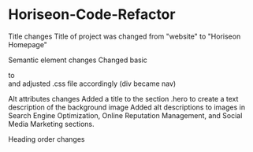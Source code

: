 # Horiseon-Code-Refactor

Title changes
Title of project was changed from "website" to "Horiseon Homepage" 

Semantic element changes
Changed basic <div> to <nav> and adjusted .css file accordingly (div became nav)


Alt attributes changes
Added a title to the section .hero to create a text description of the background image
Added alt descriptions to images in Search Engine Optimization, Online Reputation Management, and Social Media Marketing sections.


Heading order changes


